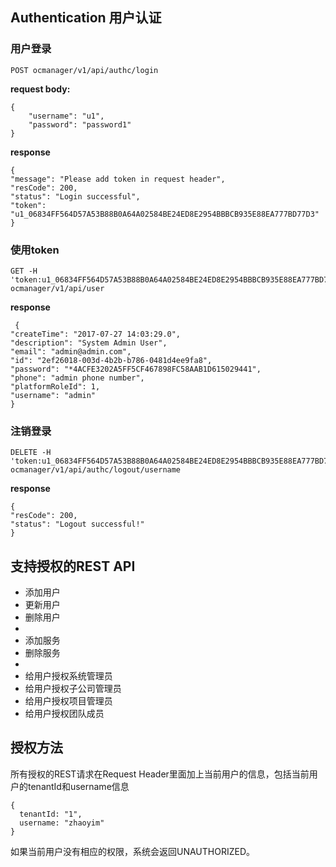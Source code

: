 ## Authentication 用户认证
### 用户登录
```
POST ocmanager/v1/api/authc/login

```
__request body:__
```
{
    "username": "u1",
    "password": "password1"
}
```
__response__
```
{
"message": "Please add token in request header",
"resCode": 200,
"status": "Login successful",
"token": "u1_06834FF564D57A53B88B0A64A02584BE24ED8E2954BBBCB935E88EA777BD77D3"
}
```

### 使用token
```
GET -H 'token:u1_06834FF564D57A53B88B0A64A02584BE24ED8E2954BBBCB935E88EA777BD77D3' ocmanager/v1/api/user
```
__response__
```
 {
"createTime": "2017-07-27 14:03:29.0",
"description": "System Admin User",
"email": "admin@admin.com",
"id": "2ef26018-003d-4b2b-b786-0481d4ee9fa8",
"password": "*4ACFE3202A5FF5CF467898FC58AAB1D615029441",
"phone": "admin phone number",
"platformRoleId": 1,
"username": "admin"
}
```

### 注销登录
```
DELETE -H 'token:u1_06834FF564D57A53B88B0A64A02584BE24ED8E2954BBBCB935E88EA777BD77D3' ocmanager/v1/api/authc/logout/username
```
__response__
```
{
"resCode": 200,
"status": "Logout successful!"
}
```

## 支持授权的REST API

 * 添加用户
 * 更新用户
 * 删除用户
 *
 * 添加服务
 * 删除服务
 *
 * 给用户授权系统管理员
 * 给用户授权子公司管理员
 * 给用户授权项目管理员
 * 给用户授权团队成员

## 授权方法

所有授权的REST请求在Request Header里面加上当前用户的信息，包括当前用户的tenantId和username信息

```
{
  tenantId: "1",
  username: "zhaoyim"
}
```

如果当前用户没有相应的权限，系统会返回UNAUTHORIZED。
